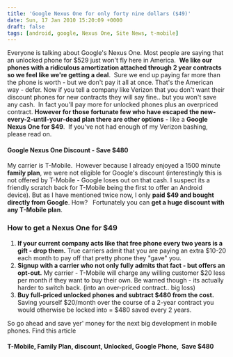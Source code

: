 ```yaml
---
title: 'Google Nexus One for only forty nine dollars ($49)'
date: Sun, 17 Jan 2010 15:20:09 +0000
draft: false
tags: [android, google, Nexus One, Site News, t-mobile]
---
```


Everyone is talking about Google's Nexus One. Most people are saying that an unlocked phone for $529 just won't fly here in America.  **We like our phones with a ridiculous amortization attached through 2 year contracts so we feel like we're getting a deal**.  Sure we end up paying far more than the phone is worth - but we don't pay it all at once. That's the American way - defer. Now if you tell a company like Verizon that you don't want their discount phones for new contracts they will say fine.. but you won't save any cash.  In fact you'll pay more for unlocked phones plus an overpriced contract. **However for those fortunate few who have escaped the new-every-2-until-your-dead plan there are other options** - like a **Google Nexus One for $49**.  If you've not had enough of my Verizon bashing, please read on.

#### Google Nexus One Discount - Save $480

My carrier is T-Mobile.  However because I already enjoyed a 1500 minute **family plan**, we were not eligible for Google's discount (interestingly this is not offered by T-Mobile - Google loses out on that cash. I suspect its a friendly scratch back for T-Mobile being the first to offer an Android device). But as I have mentioned twice now, I only **paid $49 and bought directly from Google**. How?   Fortunately you can **get a huge discount with any T-Mobile plan**.

### How to get a Nexus One for $49

1.  **If your current company acts like that free phone every two years is a gift - drop them.** True carriers admit that you are paying an extra $10-20 each month to pay off that pretty phone they "gave" you.
2.  **Signup with a carrier who not only fully admits that fact - but offers an opt-out.** My carrier - T-Mobile will charge any willing customer $20 less per month if they want to buy their own. Be warned though - its actually harder to switch back. (into an over-priced contract.. big loss)
3.  **Buy full-priced unlocked phones and subtract $480 from the cost.** Saving yourself $20/month over the course of a 2-year contract you would otherwise be locked into = $480 saved every 2 years.

So go ahead and save yer' money for the next big development in mobile phones. Find this article

#### T-Mobile, Family Plan, discount, Unlocked, Google Phone,  Save $480
